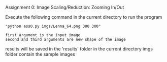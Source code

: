 Assignment 0: Image Scaling/Reduction: Zooming In/Out

Execute the following command in the current directory to run the program

	"python ass0.py imgs/Lenna_64.png 300 300"
	
	first argument is the input image
	second and third arguments are new shape of the image

results will be saved in the 'results' folder in the current directory
imgs folder contain the sample images
